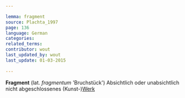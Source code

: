 ```yaml
---

lemma: fragment
source: Plachta_1997
page: 136 
language: German
categories: 
related_terms: 
contributor: wout
last_updated_by: wout
last_update: 01-03-2015
        
---
```


**Fragment** (lat. _fragmentum_ 'Bruchstück') Absichtlich oder unabsichtlich nicht abgeschlossenes (Kunst-)[Werk](work.html)

